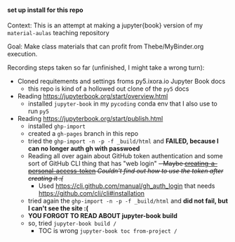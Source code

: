 #### set up install for this repo

Context: This is an attempt at making a jupyter{book} version of my `material-aulas` teaching repository

Goal: Make class materials that can profit from Thebe/MyBinder.org execution.

Recording steps taken so far (unfinished, I might take a wrong turn):

- Cloned requitements and settings froms py5.ixora.io Jupyter Book docs
   - this repo is kind of a hollowed out clone of the `py5` docs
- Reading https://jupyterbook.org/start/overview.html
   - installed `jupyter-book` in my `pycoding` conda env that I also use to run `py5`
- Reading https://jupyterbook.org/start/publish.html
   - installed `ghp-import`
   - created a `gh-pages` branch in this repo
   - tried the `ghp-import -n -p -f _build/html` and **FAILED, because I can no longer auth gh with passwoed**
   - Reading all over again about GitHub token authentication and some sort of GitHub CLI thing that has "web login"
      ~~- Maybe [creating-a-personal-access-token](https://docs.github.com/en/github/authenticating-to-github/keeping-your-account-and-data-secure/creating-a-personal-access-token) *Couldn't find out how to use the token after creating it :(*~~
      - Used https://cli.github.com/manual/gh_auth_login that needs https://github.com/cli/cli#installation
   - tried again the `ghp-import -n -p -f _build/html` and **did not fail, but I can't see the site :(**
   - **YOU FORGOT TO READ ABOUT jupyter-book build**
   - so, tried `jupyter-book build /`
      - TOC is wrong `jupyter-book toc from-project /`
   
